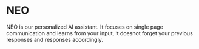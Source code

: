 # NEO
NEO is our personalized AI assistant. It focuses on single page communication and learns from your input, it doesnot forget your previous responses and responses accordingly.
